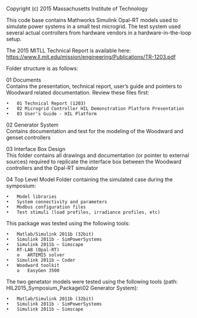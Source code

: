 Copyright (c) 2015 Massachusetts Institute of Technology

This code base contains Mathworks Simulink Opal-RT models used to simulate power systems in a small test microgrid.  The test system used several actual controllers from hardware vendors in a hardware-in-the-loop setup.

The 2015 MITLL Technical Report is available here: https://www.ll.mit.edu/mission/engineering/Publications/TR-1203.pdf

Folder structure is as follows:

01	Documents	
    Contains the presentation, technical report, user’s guide and     pointers to Woodward related documentation.  Review these files first:

    •	01 Technical Report (1203)
    •	02 Microgrid Controller HIL Demonstration Platform Presentation
    •	03 User's Guide - HIL Platform
02	Generator System	
    Contains documentation and test for the modeling of the Woodward and genset controllers
    
03	Interface Box Design	
    This folder contains all drawings and documentation (or pointer to external sources) required to replicate the interface box between the Woodward controllers and the Opal-RT simulator
    
04	Top Level Model	
    Folder containing the simulated case during the symposium:
    
    •   Model libraries
    •	System connectivity and parameters
    •	Modbus configuration files
    •	Test stimuli (load profiles, irradiance profiles, etc)

This package was tested using the following tools:

    •	Matlab/Simulink 2011b (32bit)
    •	Simulink 2011b - SimPowerSystems
    •	Simulink 2011b – Simscape
    •	RT-LAB (Opal-RT)
        o	ARTEMIS solver
    •	Simulink 2011b – Coder
    •	Woodward toolkit
        o	EasyGen 3500 

The two genetator models were tested using the following tools (path: HIL2015_Symposium_Package\02 Generator System):

    •	Matlab/Simulink 2011b (32bit)
    •	Simulink 2011b - SimPowerSystems
    •	Simulink 2011b – Simscape
